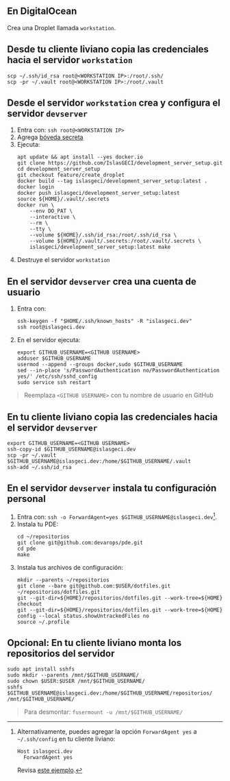 ## En DigitalOcean

Crea una Droplet llamada `workstation`.

## Desde tu cliente liviano copia las credenciales hacia el servidor `workstation`

```shell
scp ~/.ssh/id_rsa root@<WORKSTATION IP>:/root/.ssh/
scp -pr ~/.vault root@<WORKSTATION IP>:/root/.vault
```

## Desde el servidor `workstation` crea y configura el servidor `devserver`

1. Entra con: `ssh root@<WORKSTATION IP>`
1. Agrega [bóveda secreta](https://docs.google.com/document/d/1lY7ycXs4J8wp1OyJCmPsvfB7YdQqscqL52cIZxBP6Rw)
1. Ejecuta:
    ```shell
    apt update && apt install --yes docker.io
    git clone https://github.com/IslasGECI/development_server_setup.git
    cd development_server_setup
    git checkout feature/create_droplet
    docker build --tag islasgeci/development_server_setup:latest .
    docker login
    docker push islasgeci/development_server_setup:latest
    source ${HOME}/.vault/.secrets
    docker run \
        --env DO_PAT \
        --interactive \
        --rm \
        --tty \
        --volume ${HOME}/.ssh/id_rsa:/root/.ssh/id_rsa \
        --volume ${HOME}/.vault/.secrets:/root/.vault/.secrets \
        islasgeci/development_server_setup:latest make
    ```
1. Destruye el servidor `workstation`

## En el servidor `devserver` crea una cuenta de usuario

1. Entra con:
    ```shell
    ssh-keygen -f "$HOME/.ssh/known_hosts" -R "islasgeci.dev"
    ssh root@islasgeci.dev
    ```
1. En el servidor ejecuta:
    ```shell
    export GITHUB_USERNAME=<GITHUB USERNAME>
    adduser $GITHUB_USERNAME
    usermod --append --groups docker,sudo $GITHUB_USERNAME
    sed --in-place 's/PasswordAuthentication no/PasswordAuthentication yes/' /etc/ssh/sshd_config
    sudo service ssh restart
    ```

> Reemplaza `<GITHUB USERNAME>` con tu nombre de usuario en GitHub

## En tu cliente liviano copia las credenciales hacia el servidor `devserver`

```shell
export GITHUB_USERNAME=<GITHUB USERNAME>
ssh-copy-id $GITHUB_USERNAME@islasgeci.dev
scp -pr ~/.vault $GITHUB_USERNAME@islasgeci.dev:/home/$GITHUB_USERNAME/.vault
ssh-add ~/.ssh/id_rsa
```

## En el servidor `devserver` instala tu configuración personal

1. Entra con: `ssh -o ForwardAgent=yes $GITHUB_USERNAME@islasgeci.dev`[^ForwardAgent].
1. Instala tu PDE:
    ```shell
    cd ~/repositorios
    git clone git@github.com:devarops/pde.git
    cd pde
    make
    ```
1. Instala tus archivos de configuración:
    ```shell
    mkdir --parents ~/repositorios
    git clone --bare git@github.com:$USER/dotfiles.git ~/repositorios/dotfiles.git
    git --git-dir=${HOME}/repositorios/dotfiles.git --work-tree=${HOME} checkout
    git --git-dir=${HOME}/repositorios/dotfiles.git --work-tree=${HOME} config --local status.showUntrackedFiles no
    source ~/.profile
    ```

[^ForwardAgent]:
    Alternativamente, puedes agregar la opción `ForwardAgent yes` a `~/.ssh/config` en tu cliente liviano:
    ```
    Host islasgeci.dev
      ForwardAgent yes
    ```
    Revisa [este ejemplo](https://github.com/devarops/dotfiles/blob/develop/.ssh/config).

## Opcional: En tu cliente liviano monta los repositorios del servidor

```shell
sudo apt install sshfs
sudo mkdir --parents /mnt/$GITHUB_USERNAME/
sudo chown $USER:$USER /mnt/$GITHUB_USERNAME/
sshfs $GITHUB_USERNAME@islasgeci.dev:/home/$GITHUB_USERNAME/repositorios/ /mnt/$GITHUB_USERNAME/
```

> Para desmontar: `fusermount -u /mnt/$GITHUB_USERNAME/`

